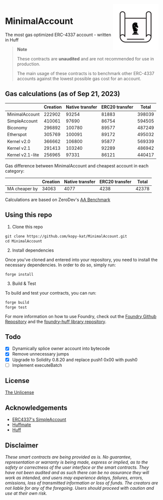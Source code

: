 <img align="right" width="150" height="150" top="100" src="./assets/blueprint.png">

# MinimalAccount

The most gas optimized ERC-4337 account - written in Huff

> **Note**
>
> These contracts are **unaudited** and are not recommended for use in production.
>
> The main usage of these contracts is to benchmark other ERC-4337 accounts against the lowest possible gas cost for an account.

## Gas calculations (as of Sep 21, 2023)

|                  | Creation | Native transfer | ERC20 transfer | Total  |
| ---------------- | -------- | --------------- | -------------- | ------ |
| MinimalAccount   | 222902   | 93254           | 81883          | 398039 |
| SimpleAccount    | 410061   | 97690           | 86754          | 594505 |
| Biconomy         | 296892   | 100780          | 89577          | 487249 |
| Etherspot        | 305769   | 100091          | 89172          | 495032 |
| Kernel v2.0      | 366662   | 106800          | 95877          | 569339 |
| Kernel v2.1      | 291413   | 103240          | 92289          | 486942 |
| Kernel v2.1-lite | 256965   | 97331           | 86121          | 440417 |

Gas difference between MinimalAccount and cheapest account in each category:

|               | Creation | Native transfer | ERC20 transfer | Total |
| ------------- | -------- | --------------- | -------------- | ----- |
| MA cheaper by | 34063    | 4077            | 4238           | 42378 |

Calculations are based on ZeroDev's [AA Benchmark](https://github.com/zerodevapp/aa-benchmark)

## Using this repo

1. Clone this repo

```
git clone https://github.com/kopy-kat/MinimalAccount.git
cd MinimalAccount
```

2. Install dependencies

Once you've cloned and entered into your repository, you need to install the necessary dependencies. In order to do so, simply run:

```shell
forge install
```

3. Build & Test

To build and test your contracts, you can run:

```shell
forge build
forge test
```

For more information on how to use Foundry, check out the [Foundry Github Repository](https://github.com/foundry-rs/foundry/tree/master/forge) and the [foundry-huff library repository](https://github.com/huff-language/foundry-huff).

## Todo

- [x] Dynamically splice owner account into bytecode
- [x] Remove unnecessary jumps
- [x] Upgrade to Solidity 0.8.20 and replace push1 0x00 with push0
- [ ] Implement executeBatch

## License

[The Unlicense](https://github.com/huff-language/huff-project-template/blob/master/LICENSE)

## Acknowledgements

- [ERC4337's SimpleAccount](https://github.com/eth-infinitism/account-abstraction/blob/develop/contracts/samples/SimpleAccount.sol)
- [Huffmate](https://github.com/huff-language/huffmate)
- [Huff](https://huff.sh)

## Disclaimer

_These smart contracts are being provided as is. No guarantee, representation or warranty is being made, express or implied, as to the safety or correctness of the user interface or the smart contracts. They have not been audited and as such there can be no assurance they will work as intended, and users may experience delays, failures, errors, omissions, loss of transmitted information or loss of funds. The creators are not liable for any of the foregoing. Users should proceed with caution and use at their own risk._
